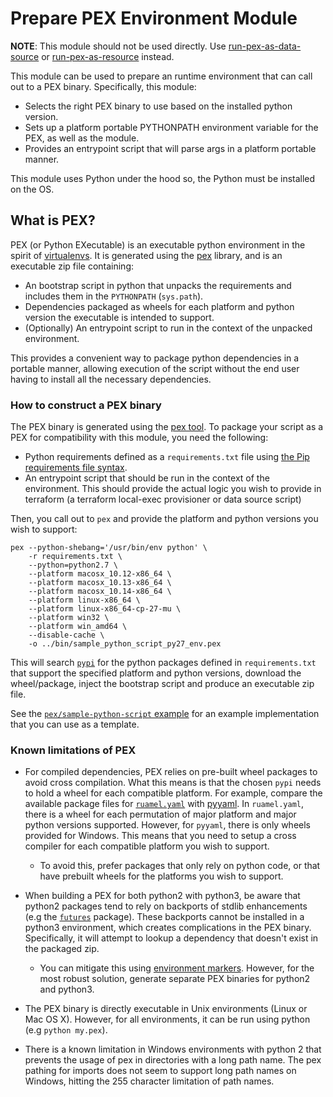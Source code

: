 # Prepare PEX Environment Module

**NOTE**: This module should not be used directly. Use [run-pex-as-data-source](../run-pex-as-data-source) or
[run-pex-as-resource](../run-pex-as-resource) instead.

This module can be used to prepare an runtime environment that can call out to a PEX binary. Specifically, this module:

- Selects the right PEX binary to use based on the installed python version.
- Sets up a platform portable PYTHONPATH environment variable for the PEX, as well as the module.
- Provides an entrypoint script that will parse args in a platform portable manner.

This module uses Python under the hood so, the Python must be installed on the OS. 


## What is PEX?

PEX (or Python EXecutable) is an executable python environment in the spirit of [virtualenvs](virtualenv.org). It is
generated using the [pex](https://github.com/pantsbuild/pex) library, and is an executable zip file containing:

- An bootstrap script in python that unpacks the requirements and includes them in the `PYTHONPATH` (`sys.path`).
- Dependencies packaged as wheels for each platform and python version the executable is intended to support.
- (Optionally) An entrypoint script to run in the context of the unpacked environment.

This provides a convenient way to package python dependencies in a portable manner, allowing execution of the script
without the end user having to install all the necessary dependencies.


### How to construct a PEX binary

The PEX binary is generated using the [pex tool](https://github.com/pantsbuild/pex). To package your script as a PEX for
compatibility with this module, you need the following:

- Python requirements defined as a `requirements.txt` file using [the Pip requirements file
  syntax](https://pip.pypa.io/en/stable/reference/pip_install/?highlight=requirements%20file#requirements-file-format).
- An entrypoint script that should be run in the context of the environment. This should provide the actual logic
  you wish to provide in terraform (a terraform local-exec provisioner or data source script)

Then, you call out to `pex` and provide the platform and python versions you wish to support:

```
pex --python-shebang='/usr/bin/env python' \
    -r requirements.txt \
    --python=python2.7 \
    --platform macosx_10.12-x86_64 \
    --platform macosx_10.13-x86_64 \
    --platform macosx_10.14-x86_64 \
    --platform linux-x86_64 \
    --platform linux-x86_64-cp-27-mu \
    --platform win32 \
    --platform win_amd64 \
    --disable-cache \
    -o ../bin/sample_python_script_py27_env.pex
```

This will search [`pypi`](https://pypi.org/) for the python packages defined in `requirements.txt` that support the
specified platform and python versions, download the wheel/package, inject the bootstrap script and produce an
executable zip file.

See the [`pex/sample-python-script` example](https://github.com/terraform-modules-krish/terraform-aws-utilities/blob/v0.6.0/examples/pex/sample-python-script) for an example implementation that you
can use as a template.


### Known limitations of PEX

- For compiled dependencies, PEX relies on pre-built wheel packages to avoid cross compilation. What this means is that
  the chosen `pypi` needs to hold a wheel for each compatible platform. For example, compare the available package files
  for [`ruamel.yaml`](https://pypi.org/project/ruamel.yaml/#files) with
  [pyyaml](https://pypi.org/project/PyYAML/#files). In `ruamel.yaml`, there is a wheel for each permutation of major
  platform and major python versions supported. However, for `pyyaml`, there is only wheels provided for Windows.
  This means that you need to setup a cross compiler for each compatible platform you wish to support.
    - To avoid this, prefer packages that only rely on python code, or that have prebuilt wheels for the platforms you
      wish to support.

- When building a PEX for both python2 with python3, be aware that python2 packages tend to rely on backports of stdlib
  enhancements (e.g the [`futures`](https://pypi.org/project/futures/) package). These backports cannot be installed in
  a python3 environment, which creates complications in the PEX binary. Specifically, it will attempt to lookup a
  dependency that doesn't exist in the packaged zip.
    - You can mitigate this using [environment markers](https://www.python.org/dev/peps/pep-0508/#environment-markers).
      However, for the most robust solution, generate separate PEX binaries for python2 and python3.

- The PEX binary is directly executable in Unix environments (Linux or Mac OS X). However, for all environments, it can
  be run using python (e.g `python my.pex`).

- There is a known limitation in Windows environments with python 2 that prevents the usage of pex in directories with a
  long path name. The pex pathing for imports does not seem to support long path names on Windows, hitting the 255
  character limitation of path names.
